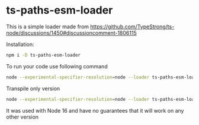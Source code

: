 # ts-paths-esm-loader

This is a simple loader made from https://github.com/TypeStrong/ts-node/discussions/1450#discussioncomment-1806115

Installation:

```bash
npm i -D ts-paths-esm-loader
```

To run your code use following command

```bash
node --experimental-specifier-resolution=node --loader ts-paths-esm-loader
```

Transpile only version

```bash
node --experimental-specifier-resolution=node --loader ts-paths-esm-loader/transpile-only
```

It was used with Node 16 and have no guarantees that it will work on any other version 

